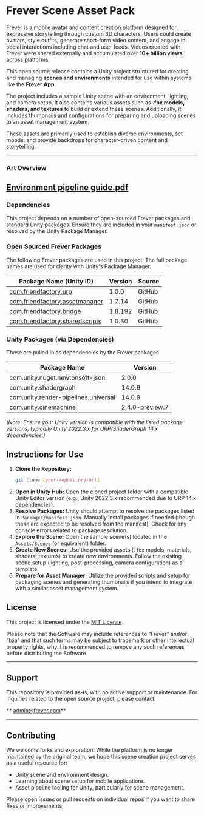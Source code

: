 # Frever Scene Asset Pack

Frever is a mobile avatar and content creation platform designed for expressive storytelling through custom 3D characters. Users could create avatars, style outfits, generate short-form video content, and engage in social interactions including chat and user feeds. Videos created with Frever were shared externally and accumulated over **10+ billion views** across platforms.

This open source release contains a Unity project structured for creating and managing **scenes and environments** intended for use within systems like the **Frever App**.

The project includes a sample Unity scene with an environment, lighting, and camera setup. It also contains various assets such as **.fbx models, shaders, and textures** to build or extend these scenes. Additionally, it includes thumbnails and configurations for preparing and uploading scenes to an asset management system.

These assets are primarily used to establish diverse environments, set moods, and provide backdrops for character-driven content and storytelling.

---

### Art Overview
[Environment pipeline guide.pdf](https://github.com/FriendFactory/frever-open-setlocation-party-room/blob/setup-readme/Environment%20pipeline%20guide.pdf)
---

### Dependencies

This project depends on a number of open-sourced Frever packages and standard Unity packages.
Ensure they are included in your `manifest.json` or resolved by the Unity Package Manager.

### Open Sourced Frever Packages

The following Frever packages are used in this project. The full package names are used for clarity with Unity's Package Manager.

| Package Name (Unity ID)               | Version | Source |
|---------------------------------------|---------|--------|
| [com.friendfactory.urp](https://github.com/FriendFactory/frever-open-shaderlibrary-urp) | 1.0.0   | GitHub |
| [com.friendfactory.assetmanager](https://github.com/FriendFactory/frever-open-asset-manager-tool) | 1.7.14  | GitHub |
| [com.friendfactory.bridge](https://github.com/FriendFactory/frever-open-bridge) | 1.8.192 | GitHub |
| [com.friendfactory.sharedscripts](https://github.com/FriendFactory/frever-open-shared-scripts) | 1.0.30  | GitHub |


### Unity Packages (via Dependencies)

These are pulled in as dependencies by the Frever packages.

| Package Name                         | Version         |
|--------------------------------------|-----------------|
| com.unity.nuget.newtonsoft-json      | 2.0.0           |
| com.unity.shadergraph                | 14.0.9          |
| com.unity.render-pipelines.universal | 14.0.9          |
| com.unity.cinemachine                | 2.4.0-preview.7 |

*(Note: Ensure your Unity version is compatible with the listed package versions, typically Unity 2022.3.x for URP/ShaderGraph 14.x dependencies.)*

## Instructions for Use

1.  **Clone the Repository:**
    ```bash
    git clone [your-repository-url]
    ```
2.  **Open in Unity Hub:** Open the cloned project folder with a compatible Unity Editor version (e.g., Unity 2022.3.x recommended due to URP 14.x dependencies).
3.  **Resolve Packages:** Unity should attempt to resolve the packages listed in `Packages/manifest.json`.
    Manually install packages if needed (though these are expected to be resolved from the manifest).
    Check for any console errors related to package resolution.
4.  **Explore the Scene:**
    Open the sample scene(s) located in the `Assets/Scenes` (or equivalent) folder.
5.  **Create New Scenes:**
    Use the provided assets (`.fbx` models, materials, shaders, textures) to create new environments.
    Follow the existing scene setup (lighting, post-processing, camera configuration) as a template.
6.  **Prepare for Asset Manager:** Utilize the provided scripts and setup for packaging scenes and generating thumbnails if you intend to integrate with a similar asset management system.

## License

This project is licensed under the [MIT License](LICENSE).

Please note that the Software may include references to “Frever” and/or “Ixia” and that such terms may be subject to trademark or other intellectual property rights, why it is recommended to remove any such references before distributing the Software.

---

## Support

This repository is provided as-is, with no active support or maintenance. For inquiries related to the open source project, please contact:

**   admin@frever.com**

---

## Contributing

We welcome forks and exploration! While the platform is no longer maintained by the original team, we hope this scene creation project serves as a useful resource for:

-   Unity scene and environment design.
-   Learning about scene setup for mobile applications.
-   Asset pipeline tooling for Unity, particularly for scene management.

Please open issues or pull requests on individual repos if you want to share fixes or improvements.
